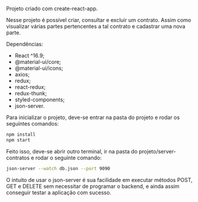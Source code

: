Projeto criado com create-react-app.

Nesse projeto é possível criar, consultar e excluir um contrato. Assim como visualizar várias partes pertencentes a tal contrato e cadastrar uma nova parte.

Dependências: 
  - React ^16.9;
  - @material-ui/core;
  - @material-ui/icons;
  - axios;
  - redux;
  - react-redux;
  - redux-thunk;
  - styled-components;
  - json-server.
  
  
Para inicializar o projeto, deve-se entrar na pasta do projeto e rodar os seguintes comandos:
```sh
npm install
npm start
```

Feito isso, deve-se abrir outro terminal, ir na pasta do projeto/server-contratos e rodar o seguinte comando:
```sh
json-server --watch db.json --port 9090
```

O intuito de usar o json-server é sua facilidade em executar métodos POST, GET e DELETE sem necessitar de programar o backend, e ainda assim conseguir testar a aplicação com sucesso.
